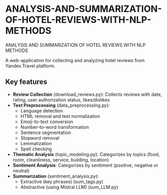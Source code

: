 # ANALYSIS-AND-SUMMARIZATION-OF-HOTEL-REVIEWS-WITH-NLP-METHODS
ANALYSIS AND SUMMARIZATION  OF HOTEL REVIEWS WITH NLP METHODS

A web-application for collecting and analyzing hotel reviews from Yandex.Travel platform.

## Key features
- **Review Collection** (download_reviews.py): Collects reviews with date, rating, user authorization status, likes/dislikes
- **Text Preprocessing** (data_preprocessing.py):
  - Language detection
  - HTML removal and text normalization
  - Emoji-to-text conversion
  - Number-to-word transformation
  - Sentence segmentation
  - Stopword removal
  - Lemmatization
  - Spell checking
- **Thematic Analysis** (topic_modeling.py): Categorizes by topics (food, room, cleanliness, service, building, location)
- **Sentiment Analysis**: Categorizes by sentiment (positive, negative or neutral) 
- **Summarization** (sentiment_analysis.py):
  - Extractive (key phrases) (sum_tags.py)
  - Abstractive (using Mistral LLM) (sum_LLM.py)
